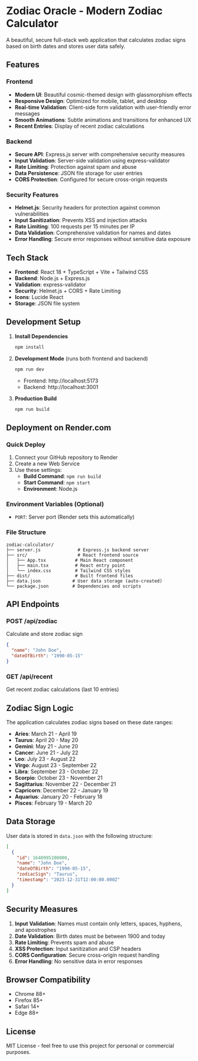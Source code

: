 # Zodiac Oracle - Modern Zodiac Calculator

A beautiful, secure full-stack web application that calculates zodiac signs based on birth dates and stores user data safely.

## Features

### Frontend
- **Modern UI**: Beautiful cosmic-themed design with glassmorphism effects
- **Responsive Design**: Optimized for mobile, tablet, and desktop
- **Real-time Validation**: Client-side form validation with user-friendly error messages
- **Smooth Animations**: Subtle animations and transitions for enhanced UX
- **Recent Entries**: Display of recent zodiac calculations

### Backend
- **Secure API**: Express.js server with comprehensive security measures
- **Input Validation**: Server-side validation using express-validator
- **Rate Limiting**: Protection against spam and abuse
- **Data Persistence**: JSON file storage for user entries
- **CORS Protection**: Configured for secure cross-origin requests

### Security Features
- **Helmet.js**: Security headers for protection against common vulnerabilities
- **Input Sanitization**: Prevents XSS and injection attacks
- **Rate Limiting**: 100 requests per 15 minutes per IP
- **Data Validation**: Comprehensive validation for names and dates
- **Error Handling**: Secure error responses without sensitive data exposure

## Tech Stack

- **Frontend**: React 18 + TypeScript + Vite + Tailwind CSS
- **Backend**: Node.js + Express.js
- **Validation**: express-validator
- **Security**: Helmet.js + CORS + Rate Limiting
- **Icons**: Lucide React
- **Storage**: JSON file system

## Development Setup

1. **Install Dependencies**
   ```bash
   npm install
   ```

2. **Development Mode** (runs both frontend and backend)
   ```bash
   npm run dev
   ```
   - Frontend: http://localhost:5173
   - Backend: http://localhost:3001

3. **Production Build**
   ```bash
   npm run build
   ```

## Deployment on Render.com

### Quick Deploy
1. Connect your GitHub repository to Render
2. Create a new Web Service
3. Use these settings:
   - **Build Command**: `npm run build`
   - **Start Command**: `npm start`
   - **Environment**: Node.js

### Environment Variables (Optional)
- `PORT`: Server port (Render sets this automatically)

### File Structure
```
zodiac-calculator/
├── server.js              # Express.js backend server
├── src/                   # React frontend source
│   ├── App.tsx           # Main React component
│   ├── main.tsx          # React entry point
│   └── index.css         # Tailwind CSS styles
├── dist/                 # Built frontend files
├── data.json            # User data storage (auto-created)
└── package.json         # Dependencies and scripts
```

## API Endpoints

### POST /api/zodiac
Calculate and store zodiac sign
```json
{
  "name": "John Doe",
  "dateOfBirth": "1990-05-15"
}
```

### GET /api/recent
Get recent zodiac calculations (last 10 entries)

## Zodiac Sign Logic

The application calculates zodiac signs based on these date ranges:
- **Aries**: March 21 - April 19
- **Taurus**: April 20 - May 20
- **Gemini**: May 21 - June 20
- **Cancer**: June 21 - July 22
- **Leo**: July 23 - August 22
- **Virgo**: August 23 - September 22
- **Libra**: September 23 - October 22
- **Scorpio**: October 23 - November 21
- **Sagittarius**: November 22 - December 21
- **Capricorn**: December 22 - January 19
- **Aquarius**: January 20 - February 18
- **Pisces**: February 19 - March 20

## Data Storage

User data is stored in `data.json` with the following structure:
```json
[
  {
    "id": 1640995200000,
    "name": "John Doe",
    "dateOfBirth": "1990-05-15",
    "zodiacSign": "Taurus",
    "timestamp": "2023-12-31T12:00:00.000Z"
  }
]
```

## Security Measures

1. **Input Validation**: Names must contain only letters, spaces, hyphens, and apostrophes
2. **Date Validation**: Birth dates must be between 1900 and today
3. **Rate Limiting**: Prevents spam and abuse
4. **XSS Protection**: Input sanitization and CSP headers
5. **CORS Configuration**: Secure cross-origin request handling
6. **Error Handling**: No sensitive data in error responses

## Browser Compatibility

- Chrome 88+
- Firefox 85+
- Safari 14+
- Edge 88+

## License

MIT License - feel free to use this project for personal or commercial purposes.